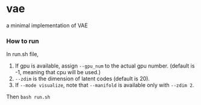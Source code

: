 # vae
a minimal implementation of VAE

### How to run
In run.sh file,
1. If gpu is available, assign ```--gpu_num``` to the actual gpu number. (default is -1, meaning that cpu will be used.)
2. ```--zdim``` is the dimension of latent codes (default is 20).
3. If ```--mode visualize```, note that ```--manifold``` is available only with ```--zdim 2```.

Then ```bash run.sh```
